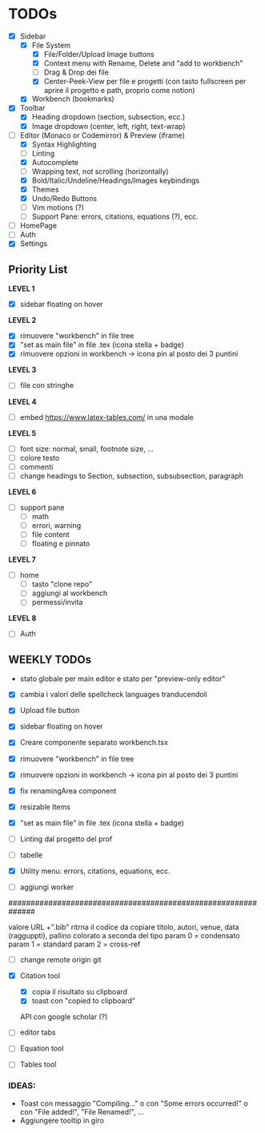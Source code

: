 # TODOs

- [x] Sidebar
  - [x] File System
    - [x] File/Folder/Upload Image buttons
    - [x] Context menu with Rename, Delete and "add to workbench"
    - [ ] Drag & Drop dei file
    - [x] Center-Peek-View per file e progetti (con tasto fullscreen per aprire il progetto e path, proprio come notion)
  - [x] Workbench (bookmarks)
- [x] Toolbar
  - [x] Heading dropdown (section, subsection, ecc.)
  - [x] Image dropdown (center, left, right, text-wrap)
- [ ] Editor (Monaco or Codemirror) & Preview (iframe)
  - [x] Syntax Highlighting
  - [ ] Linting
  - [x] Autocomplete
  - [ ] Wrapping text, not scrolling (horizontally)
  - [x] Bold/Italic/Undeline/Headings/Images keybindings
  - [x] Themes
  - [x] Undo/Redo Buttons
  - [ ] Vim motions (?)
  - [ ] Support Pane: errors, citations, equations (?), ecc.
- [ ] HomePage
- [ ] Auth
- [x] Settings

## Priority List

**LEVEL 1**

- [x] sidebar floating on hover

**LEVEL 2**

- [x] rimuovere "workbench" in file tree
- [x] "set as main file" in file .tex (icona stella + badge)
- [x] rimuovere opzioni in workbench -> icona pin al posto dei 3 puntini

**LEVEL 3**

- [ ] file con stringhe

**LEVEL 4**

- [ ] embed https://www.latex-tables.com/ in una modale

**LEVEL 5**

- [ ] font size: normal, small, footnote size, ...
- [ ] colore testo
- [ ] commenti
- [ ] change headings to Section, subsection, subsubsection, paragraph

**LEVEL 6**

- [ ] support pane
  - [ ] math
  - [ ] errori, warning
  - [ ] file content
  - [ ] floating e pinnato

**LEVEL 7**

- [ ] home
  - [ ] tasto "clone repo"
  - [ ] aggiungi al workbench
  - [ ] permessi/invita

**LEVEL 8**

- [ ] Auth

## WEEKLY TODOs

- stato globale per main editor e stato per "preview-only editor"

- [x] cambia i valori delle spellcheck languages tranducendoli
- [x] Upload file button

- [x] sidebar floating on hover

- [x] Creare componente separato workbench.tsx
- [x] rimuovere "workbench" in file tree
- [x] rimuovere opzioni in workbench -> icona pin al posto dei 3 puntini
- [x] fix renamingArea component
- [x] resizable Items

- [x] "set as main file" in file .tex (icona stella + badge)
- [ ] Linting dal progetto del prof

- [ ] tabelle
- [x] Utility menu: errors, citations, equations, ecc.
- [ ] aggiungi worker

##############################################################

valore URL +".bib" ritrna il codice da copiare
titolo, autori, venue, data (ragguppti), pallino colorato a seconda del tipo
param 0 = condensato
param 1 = standard
param 2 = cross-ref

- [ ] change remote origin git
- [x] Citation tool

  - [x] copia il risultato su clipboard
  - [x] toast con "copied to clipboard"

  API con google scholar (?)

- [ ] editor tabs
- [ ] Equation tool
- [ ] Tables tool

### IDEAS:

- Toast con messaggio "Compiling..." o con "Some errors occurred!" o con "File added!", "File Renamed!", ...
- Aggiungere tooltip in giro
